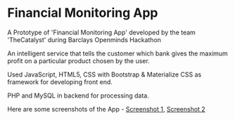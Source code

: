 # Financial Monitoring App

A Prototype of 'Financial Monitoring App' developed by the team 'TheCatalyst' during Barclays Openminds Hackathon

An intelligent service that tells the customer which bank gives the maximum profit on a particular product chosen by the user. 

Used JavaScript, HTML5, CSS with Bootstrap & Materialize CSS as framework for developing front end. 

PHP and MySQL in backend for processing data.

Here are some screenshots of the App - <a href="https://he-s3.s3.amazonaws.com/media/screenshots/7272ef47272a7bcapture.png">Screenshot 1</a>, <a href="https://he-s3.s3.amazonaws.com/media/screenshots/49930a44992eb6capture.png">Screenshot 2</a>
